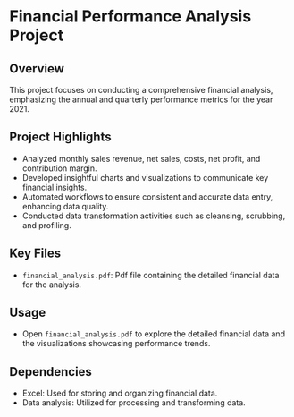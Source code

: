 # Financial Performance Analysis Project

## Overview
This project focuses on conducting a comprehensive financial analysis, emphasizing the annual and quarterly performance metrics for the year 2021.

## Project Highlights
- Analyzed monthly sales revenue, net sales, costs, net profit, and contribution margin.
- Developed insightful charts and visualizations to communicate key financial insights.
- Automated workflows to ensure consistent and accurate data entry, enhancing data quality.
- Conducted data transformation activities such as cleansing, scrubbing, and profiling.

## Key Files
- `financial_analysis.pdf`: Pdf file containing the detailed financial data for the analysis.

## Usage
- Open `financial_analysis.pdf` to explore the detailed financial data and the visualizations showcasing performance trends.

## Dependencies
- Excel: Used for storing and organizing financial data.
- Data analysis: Utilized for processing and transforming data.

